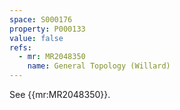 ```yaml
---
space: S000176
property: P000133
value: false
refs:
  - mr: MR2048350
    name: General Topology (Willard)
---
```


See {{mr:MR2048350}}.
